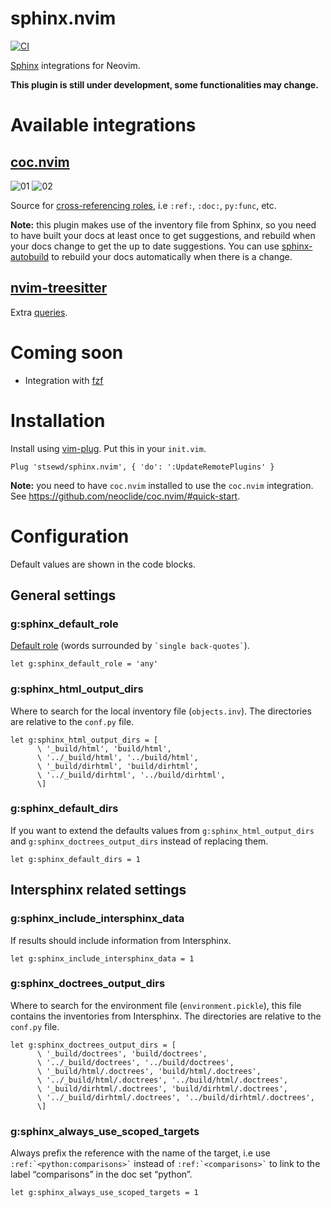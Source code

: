 # sphinx.nvim

[![CI](https://github.com/stsewd/sphinx.nvim/workflows/CI/badge.svg)](https://github.com/stsewd/sphinx.nvim/actions?query=workflow%3ACI)

[Sphinx](https://www.sphinx-doc.org/) integrations for Neovim.

**This plugin is still under development, some functionalities may change.**

# Available integrations

## [coc.nvim](https://github.com/neoclide/coc.nvim/)

![01](https://user-images.githubusercontent.com/4975310/77864888-f41f4080-71f0-11ea-9108-741df3cbf1ce.png)
![02](https://user-images.githubusercontent.com/4975310/77864900-fed9d580-71f0-11ea-8e5e-60c8df1c06e9.png)

Source for [cross-referencing roles](https://www.sphinx-doc.org/en/master/usage/restructuredtext/roles.html#cross-referencing-syntax),
i.e `:ref:`, `:doc:`, `py:func`, etc.

**Note:** this plugin makes use of the inventory file from Sphinx,
so you need to have built your docs at least once to get suggestions,
and rebuild when your docs change to get the up to date suggestions.
You can use [sphinx-autobuild](https://github.com/GaretJax/sphinx-autobuild) to rebuild your docs automatically when there is a change.

## [nvim-treesitter](https://github.com/nvim-treesitter/nvim-treesitter)

Extra [queries](after/queries/rst/).

# Coming soon

- Integration with [fzf](https://github.com/junegunn/fzf/)

# Installation

Install using [vim-plug](https://github.com/junegunn/vim-plug).
Put this in your `init.vim`.

```vim
Plug 'stsewd/sphinx.nvim', { 'do': ':UpdateRemotePlugins' }
```

**Note:** you need to have `coc.nvim` installed to use the `coc.nvim` integration.
See <https://github.com/neoclide/coc.nvim/#quick-start>.

# Configuration

Default values are shown in the code blocks.

## General settings

### g:sphinx_default_role

[Default role](https://www.sphinx-doc.org/page/usage/configuration.html#confval-default_role) (words surrounded by `` `single back-quotes` ``).

```vim
let g:sphinx_default_role = 'any'
```

### g:sphinx_html_output_dirs

Where to search for the local inventory file (`objects.inv`).
The directories are relative to the `conf.py` file.

```vim
let g:sphinx_html_output_dirs = [
      \ '_build/html', 'build/html',
      \ '../_build/html', '../build/html',
      \ '_build/dirhtml', 'build/dirhtml',
      \ '../_build/dirhtml', '../build/dirhtml',
      \]
```

### g:sphinx_default_dirs

If you want to extend the defaults values from `g:sphinx_html_output_dirs` and `g:sphinx_doctrees_output_dirs`
instead of replacing them.

```vim
let g:sphinx_default_dirs = 1
```

## Intersphinx related settings

### g:sphinx_include_intersphinx_data

If results should include information from Intersphinx.

```vim
let g:sphinx_include_intersphinx_data = 1
```

### g:sphinx_doctrees_output_dirs

Where to search for the environment file (`environment.pickle`),
this file contains the inventories from Intersphinx.
The directories are relative to the `conf.py` file.

```vim
let g:sphinx_doctrees_output_dirs = [
      \ '_build/doctrees', 'build/doctrees',
      \ '../_build/doctrees', '../build/doctrees',
      \ '_build/html/.doctrees', 'build/html/.doctrees',
      \ '../_build/html/.doctrees', '../build/html/.doctrees',
      \ '_build/dirhtml/.doctrees', 'build/dirhtml/.doctrees',
      \ '../_build/dirhtml/.doctrees', '../build/dirhtml/.doctrees',
      \]
```

### g:sphinx_always_use_scoped_targets

Always prefix the reference with the name of the target,
i.e use `` :ref:`<python:comparisons>` `` instead of `` :ref:`<comparisons>` ``
to link to the label “comparisons” in the doc set “python”.

```vim
let g:sphinx_always_use_scoped_targets = 1
```
